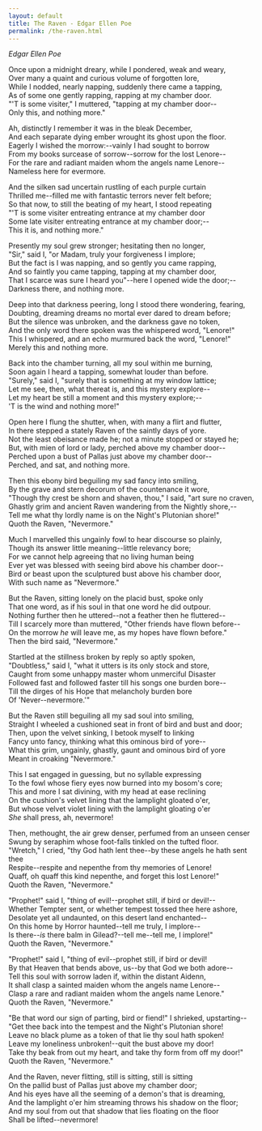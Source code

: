 ```yaml
---
layout: default
title: The Raven - Edgar Ellen Poe
permalink: /the-raven.html
---
```

*Edgar Ellen Poe*

Once upon a midnight dreary, while I pondered, weak and weary,  
Over many a quaint and curious volume of forgotten lore,    
While I nodded, nearly napping, suddenly there came a tapping,    
As of some one gently rapping, rapping at my chamber door.  
"'T is some visiter," I muttered, "tapping at my chamber door--  
                      Only this, and nothing more."  
  
Ah, distinctly I remember it was in the bleak December,  
And each separate dying ember wrought its ghost upon the floor.  
Eagerly I wished the morrow:--vainly I had sought to borrow  
From my books surcease of sorrow--sorrow for the lost Lenore--  
For the rare and radiant maiden whom the angels name Lenore--  
                      Nameless here for evermore.  
  
And the silken sad uncertain rustling of each purple curtain  
Thrilled me--filled me with fantastic terrors never felt before;  
So that now, to still the beating of my heart, I stood repeating  
"'T is some visiter entreating entrance at my chamber door  
Some late visiter entreating entrance at my chamber door;--  
                      This it is, and nothing more."  
  
Presently my soul grew stronger; hesitating then no longer,  
"Sir," said I, "or Madam, truly your forgiveness I implore;  
But the fact is I was napping, and so gently you came rapping,  
And so faintly you came tapping, tapping at my chamber door,  
That I scarce was sure I heard you"--here I opened wide the door;--  
                      Darkness there, and nothing more.  
  
Deep into that darkness peering, long I stood there wondering, fearing,  
Doubting, dreaming dreams no mortal ever dared to dream before;  
But the silence was unbroken, and the darkness gave no token,  
And the only word there spoken was the whispered word, "Lenore!"  
This I whispered, and an echo murmured back the word, "Lenore!"  
                      Merely this and nothing more.  
  
Back into the chamber turning, all my soul within me burning,  
Soon again I heard a tapping, somewhat louder than before.  
"Surely," said I, "surely that is something at my window lattice;  
Let me see, then, what thereat is, and this mystery explore--  
Let my heart be still a moment and this mystery explore;--  
                      'T is the wind and nothing more!"  
  
Open here I flung the shutter, when, with many a flirt and flutter,  
In there stepped a stately Raven of the saintly days of yore.  
Not the least obeisance made he; not a minute stopped or stayed he;  
But, with mien of lord or lady, perched above my chamber door--  
Perched upon a bust of Pallas just above my chamber door--  
                      Perched, and sat, and nothing more.  
  
Then this ebony bird beguiling my sad fancy into smiling,  
By the grave and stern decorum of the countenance it wore,  
"Though thy crest be shorn and shaven, thou," I said, "art sure no craven,  
Ghastly grim and ancient Raven wandering from the Nightly shore,--  
Tell me what thy lordly name is on the Night's Plutonian shore!"  
                      Quoth the Raven, "Nevermore."  
  
Much I marvelled this ungainly fowl to hear discourse so plainly,  
Though its answer little meaning--little relevancy bore;  
For we cannot help agreeing that no living human being  
Ever yet was blessed with seeing bird above his chamber door--  
Bird or beast upon the sculptured bust above his chamber door,  
                      With such name as "Nevermore."  
  
But the Raven, sitting lonely on the placid bust, spoke only  
That one word, as if his soul in that one word he did outpour.  
Nothing further then he uttered--not a feather then he fluttered--  
Till I scarcely more than muttered, "Other friends have flown before--  
On the morrow _he_ will leave me, as my hopes have flown before."  
                      Then the bird said, "Nevermore."  
  
Startled at the stillness broken by reply so aptly spoken,  
"Doubtless," said I, "what it utters is its only stock and store,  
Caught from some unhappy master whom unmerciful Disaster  
Followed fast and followed faster till his songs one burden bore--  
Till the dirges of his Hope that melancholy burden bore  
                      Of 'Never--nevermore.'"  
  
But the Raven still beguiling all my sad soul into smiling,  
Straight I wheeled a cushioned seat in front of bird and bust and door;  
Then, upon the velvet sinking, I betook myself to linking  
Fancy unto fancy, thinking what this ominous bird of yore--  
What this grim, ungainly, ghastly, gaunt and ominous bird of yore  
                      Meant in croaking "Nevermore."  
  
This I sat engaged in guessing, but no syllable expressing  
To the fowl whose fiery eyes now burned into my bosom's core;  
This and more I sat divining, with my head at ease reclining  
On the cushion's velvet lining that the lamplight gloated o'er,  
But whose velvet violet lining with the lamplight gloating o'er  
                      _She_ shall press, ah, nevermore!  
  
Then, methought, the air grew denser, perfumed from an unseen censer  
Swung by seraphim whose foot-falls tinkled on the tufted floor.  
"Wretch," I cried, "thy God hath lent thee--by these angels he hath sent thee  
Respite--respite and nepenthe from thy memories of Lenore!  
Quaff, oh quaff this kind nepenthe, and forget this lost Lenore!"  
                      Quoth the Raven, "Nevermore."  
  
"Prophet!" said I, "thing of evil!--prophet still, if bird or devil!--  
Whether Tempter sent, or whether tempest tossed thee here ashore,  
Desolate yet all undaunted, on this desert land enchanted--  
On this home by Horror haunted--tell me truly, I implore--  
Is there--_is_ there balm in Gilead?--tell me--tell me, I implore!"  
                      Quoth the Raven, "Nevermore."  
  
"Prophet!" said I, "thing of evil--prophet still, if bird or devil!  
By that Heaven that bends above, us--by that God we both adore--  
Tell this soul with sorrow laden if, within the distant Aidenn,  
It shall clasp a sainted maiden whom the angels name Lenore--  
Clasp a rare and radiant maiden whom the angels name Lenore."  
                      Quoth the Raven, "Nevermore."  
  
"Be that word our sign of parting, bird or fiend!" I shrieked, upstarting--  
"Get thee back into the tempest and the Night's Plutonian shore!  
Leave no black plume as a token of that lie thy soul hath spoken!  
Leave my loneliness unbroken!--quit the bust above my door!  
Take thy beak from out my heart, and take thy form from off my door!"  
                      Quoth the Raven, "Nevermore."  
  
And the Raven, never flitting, still is sitting, still is sitting  
On the pallid bust of Pallas just above my chamber door;  
And his eyes have all the seeming of a demon's that is dreaming,  
And the lamplight o'er him streaming throws his shadow on the floor;  
And my soul from out that shadow that lies floating on the floor  
                      Shall be lifted--nevermore!  















